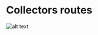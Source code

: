 # Collectors routes
![alt text](https://github.com/andyparkers/Collectors_routes/blob/work_branch/have_fun.jpg)
